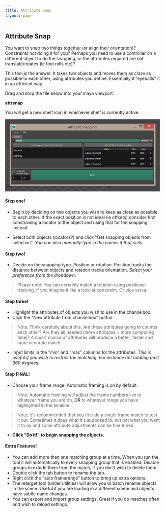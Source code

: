 ```yaml
---
title: Attribute Snap
layout: page
---
```

## Attribute Snap

You want to snap two things together (or align their orientation)? Constraints not doing it for you? Perhaps you need to use a controller on a different object to do the snapping, or the attributes required are not translate/rotates (ie foot rolls etc)?

This tool is the answer. It takes two objects and moves them as close as possible to each other, using attributes you define. Essentially it "eyeballs" it in an efficient way.

Drag and drop the file below into your maya viewport:

__<download>attrsnap</download>__

You will get a new shelf icon in whichever shelf is currently active.

![Main Window](img/attrsnap_2.jpg)

#### Step one!

* Begin by deciding on two objects you wish to keep as close as possible to each other. If the exact position is not ideal (ie offsets) consider first constraining a locator to the object and using that for the snapping instead.

* Select both objects (locators?) and click "Get snapping objects from selection". _You can also manually type in the names if that suits_

#### Step two!

* Decide on the snapping type. Position or rotation. Position tracks the distance between objects and rotation tracks orientation. _Select your preference from the dropdown_.

> Please note: You can certainly match a rotation using positional tracking, if you imagine it like a look-at constraint. Or vice versa.

#### Step three!

* Highlight the attributes of objects you wish to use in the channelbox.
* Click the "New attribute from channelbox" button.

> Note: Think carefully about this. Are these attributes going to counter each other? Are they all needed (more attributes = more computing time)? A smart choice of attributes will produce a better, faster and more accurate match.

* Input limits in the "min" and "max" columns for the attributes. _This is useful if you wish to restrict the matching. For instance not rotating past 360 degrees._

#### Step FINAL!

* Choose your frame range. Automatic framing is on by default.

> Note: Automatic framing will adjust the frame numbers live to whatever frame you are on, __OR__ to whatever range you have highlighted in the timeline.

> Note: It's recommended that you first do a single frame match to test it out. Sometimes it does what it's supposed to, but not what you want it to do and some attribute adjustments can be fine tuned.


* __Click "Do it!" to begin snapping the objects.__

#### Extra Features!

* You can add more than one matching group at a time. When you run the tool it will automatically to every snapping group that is enabled. Disable groups to exlude them from the match, if you don't wish to delete them.
* Double click the tab button to rename the tab.
* Right click the "auto framerange" button to bring up extra options.
* The retarget tool (under utilities) will allow you to batch rename objects in the scene. Useful if you are loading in a different scene and objects have subtle name changes.
* You can export and import group settings. Great if you do matches often and wish to reload settings.
